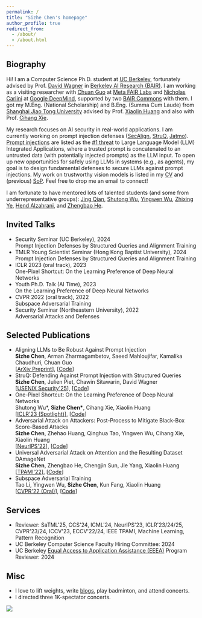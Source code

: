 ```yaml
---
permalink: /
title: "Sizhe Chen's homepage"
author_profile: true
redirect_from: 
  - /about/
  - /about.html
---
```


  
Biography
------
Hi! I am a Computer Science Ph.D. student at [UC Berkeley](https://eecs.berkeley.edu), fortunately advised by Prof. [David Wagner](https://people.eecs.berkeley.edu/~daw) in [Berkeley AI Research (BAIR)](https://bair.berkeley.edu). I am working as a visiting researcher with [Chuan Guo](https://sites.google.com/view/chuanguo) at [Meta FAIR Labs](https://ai.meta.com/research) and [Nicholas Carlini](https://nicholas.carlini.com) at [Google DeepMind](https://deepmind.google), supported by two [BAIR Commons](https://bcommons.berkeley.edu/home) with them. I got my M.Eng. (National Scholarship) and B.Eng. (Summa Cum Laude) from [Shanghai Jiao Tong University](http://en.sjtu.edu.cn) advised by Prof. [Xiaolin Huang](http://www.pami.sjtu.edu.cn/en/xiaolin) and also with Prof. [Cihang Xie](https://cihangxie.github.io).

My research focuses on AI security in real-world applications. I am currently working on prompt injection defenses ([SecAlign](https://arxiv.org/abs/2410.05451), [StruQ](http://arxiv.org/abs/2402.06363), [Jatmo](https://arxiv.org/abs/2312.17673)). [Prompt injections](https://www.ibm.com/topics/prompt-injection) are listed as the [#1 threat](https://genai.owasp.org) to Large Language Model (LLM) Integrated Applications, where a trusted prompt is concatenated to an untrusted data (with potentially injected prompts) as the LLM input. To open up new opportunities for safely using LLMs in systems (e.g., as agents), my goal is to design fundamental defenses to secure LLMs against prompt injections. My work on trustworthy vision models is listed in my [CV](https://drive.google.com/file/d/1UmHL5TfvXIGuNRIPX9DHT_LwRCu1Hkf1/view?usp=sharing) and (previous) [SoP](https://drive.google.com/file/d/1nmocMJFOmw_5_N1roe96Vszhhg7zhaZS/view?usp=sharing). Feel free to drop me an email to connect!

I am fortunate to have mentored lots of talented students (and some from underrepresentative groups): [Jing Qian](https://jing-qian-98.github.io), [Shutong Wu](https://cychomatica.github.io), [Yingwen Wu](https://openreview.net/profile?id=~Yingwen_Wu1), [Zhixing Ye](https://ieeexplore.ieee.org/author/37089933329), [Hend Alzahrani](https://sa.linkedin.com/in/hend-alzahrani), and [Zhengbao He](https://openreview.net/profile?id=~Zhengbao_He1).

Invited Talks
------
+ Security Seminar (UC Berkeley), 2024 <br/> Prompt Injection Defenses by Structured Queries and Alignment Training
+ TMLR Young Scientist Seminar (Hong Kong Baptist University), 2024 <br/> Prompt Injection Defenses by Structured Queries and Alignment Training
+ ICLR 2023 (oral track), 2023 <br/> One-Pixel Shortcut: On the Learning Preference of Deep Neural Networks
+ Youth Ph.D. Talk (AI Time), 2023 <br/> On the Learning Preference of Deep Neural Networks
+ CVPR 2022 (oral track), 2022 <br/> Subspace Adversarial Training
+ Security Seminar (Northeastern University), 2022 <br/> Adversarial Attacks and Defenses

Selected Publications
------
+ Aligning LLMs to Be Robust Against Prompt Injection <br/> **Sizhe Chen**, Arman Zharmagambetov, Saeed Mahloujifar, Kamalika Chaudhuri, Chuan Guo <br/> [[ArXiv Preprint](https://arxiv.org/abs/2410.05451)], [[Code](https://github.com/facebookresearch/SecAlign)]
+ StruQ: Defending Against Prompt Injection with Structured Queries <br/> **Sizhe Chen**, Julien Piet, Chawin Sitawarin, David Wagner <br/> [[USENIX Security'25](http://arxiv.org/abs/2402.06363)], [[Code](https://github.com/Sizhe-Chen/StruQ)]
+ One-Pixel Shortcut: On the Learning Preference of Deep Neural Networks <br/> Shutong Wu\*, **Sizhe Chen\***, Cihang Xie, Xiaolin Huang <br/> [[ICLR'23 (Spotlight)](https://openreview.net/forum?id=p7G8t5FVn2h)], [[Code](https://github.com/cychomatica/One-Pixel-Shotcut)]
+ Adversarial Attack on Attackers: Post-Process to Mitigate Black-Box Score-Based Attacks <br/> **Sizhe Chen**, Zhehao Huang, Qinghua Tao, Yingwen Wu, Cihang Xie, Xiaolin Huang <br/> [[NeurIPS'22](https://openreview.net/forum?id=7hhH95QKKDX)], [[Code](https://github.com/Sizhe-Chen/AAA)]
+ Universal Adversarial Attack on Attention and the Resulting Dataset DAmageNet <br/> **Sizhe Chen**, Zhengbao He, Chengjin Sun, Jie Yang, Xiaolin Huang <br/> [[TPAMI'22](https://ieeexplore.ieee.org/document/9238430)], [[Code](https://github.com/Sizhe-Chen/DAmageNet)]
+ Subspace Adversarial Training <br/> Tao Li, Yingwen Wu, **Sizhe Chen**, Kun Fang, Xiaolin Huang <br/> [[CVPR'22 (Oral)](https://openaccess.thecvf.com/content/CVPR2022/html/Li_Subspace_Adversarial_Training_CVPR_2022_paper)], [[Code](https://github.com/nblt/Sub-AT)]

Services
------
+ Reviewer: SaTML'25, CCS'24, ICML'24, NeurIPS'23, ICLR'23/24/25, CVPR'23/24, ICCV'23, ECCV'22/24, IEEE TPAMI, Machine Learning, Pattern Recognition
+ UC Berkeley Computer Science Faculty Hiring Committee: 2024
+ UC Berkeley [Equal Access to Application Assistance (EEEA)](https://sites.google.com/berkeley.edu/eaaa/home) Program Reviewer: 2024

Misc
------
+ I love to lift weights, write [blogs](http://xhslink.com/5JP3XI), play badminton, and attend concerts.
+ I directed three 1K-spectator concerts. <br/>

![](https://github.com/Sizhe-Chen/Sizhe-Chen.github.io/blob/master/images/piano.jpg?raw=true)
